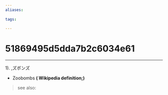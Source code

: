 ```yaml
---
aliases:
    
tags:
    
---
```


# 51869495d5dda7b2c6034e61
---
1).
,ズボンズ

- Zoobombs
**( Wikipedia definition;)**
> see also: 
            